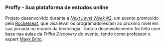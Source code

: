 ### Proffy - Sua plataforma de estudos online
Projeto desenvolvido durante a [*Next Level Week #2*](https://nextlevelweek.com/), um evento promovido pela [Rocketseat](https://rocketseat.com.br/), que visa levar os programadores(as) ao proximo nível em sua jornada no mundo da tecnologia. Todo o desenvolvimento foi feito com base nas aulas da *Trilha Discovery* do evento, tendo como professor o expert [Mayk Brito](https://github.com/maykbrito).


